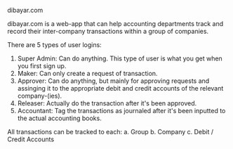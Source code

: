 dibayar.com

dibayar.com is a web-app that can help accounting departments track and record
their inter-company transactions within a group of companies.

There are 5 types of user logins:
1. Super Admin: Can do anything. This type of user is what you get when you first
   sign up.
2. Maker: Can only create a request of transaction.
3. Approver: Can do anything, but mainly for approving requests and assinging it
   to the appropriate debit and credit accounts of the relevant company-(ies).
4. Releaser: Actually do the transaction after it's been approved.
5. Accountant: Tag the transactions as journaled after it's been inputted to the
   actual accounting books.

All transactions can be tracked to each:
a. Group
b. Company
c. Debit / Credit Accounts
